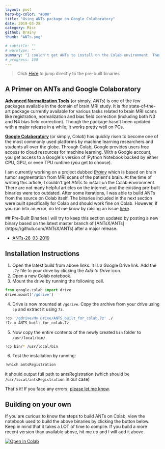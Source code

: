```yaml
---
layout: post
hero-bg-color: "#000"
title: "Using ANTs package on Google Colaboratory"
date: 2019-03-28
category: Misc
github: Brainy
thumb: "ANTs.png"

# subtitle: ""
# worktype: ""
summary: "I couldn't get ANTs to install on the Colab environment. There are not many helpful articles on the internet, and the existing pre-built binaries were too outdated. After some iterations, I was able to build ANTs from the source on Colab itself."
# progress: 100
---
```


> Click [Here](#Binaries) to jump directly to the pre-built binaries

## A Primer on ANTs and Google Colaboratory
**[Advanced Normalization Tools](http://stnava.github.io/ANTs/)** (or simply, _ANTs_) is one of the few packages available in the domain of brain MRI study. It is _the_ state-of-the-art package currently available for various tasks related to brain MRI scans like registration, normalization and bias field correction (including both N3 and N4 bias field correction). Though the package hasn't been updated with a major release in a while, it works pretty well on PCs.

**[Google Colaboratory](https://colab.research.google.com)** (or simply, _Colab_) has quickly risen to become one of the most commonly used platforms by machine learning researchers and students all over the globe. Through Colab, Google provides users free access to cloud resources for machine learning. With a Google account, you get access to a Google's version of IPython Notebook backed by either CPU, GPU, or even TPU runtime (you get to choose).

I am currently working on a project dubbed _[Brainy](https://github.com/IAmSuyogJadhav/Brainy)_ which is based on brain tumor segmentation from MRI scans of the patient's brain. At the time of writing this article, I couldn't get ANTs to install on the Colab environment. There are not many helpful articles on the internet, and the existing pre-built binaries were too outdated. After some iterations, I was able to build ANTs from the source on Colab itself. The binaries included in the next section were built specifically for Colab and should work fine on Colab. However, if you run into an error, do let me know by raising an issue [here](https://github.com/IAmSuyogJadhav/Brainy/issues/new).

<a name="Binaries">
## Pre-Built Binaries
I will try to keep this section updated by posting a new binary based on the latest master branch of [ANTsX/ANTs](https://github.com/ANTsX/ANTs) after a major release.

- [ANTs-28-03-2019](https://drive.google.com/file/d/1N1Qx-R5tLCX5EhXPoPdyg6YvEkDtf-cD/view?usp=sharing)

## Installation Instructions
1. Open the latest build from above links. It is a Google Drive link. Add the `.7z` file to your drive by clicking the _Add to Drive_ icon.
2. Open a new Colab notebook.
3. Mount the drive by running the following cell.
```python
from google.colab import drive
drive.mount('/gdrive')
```
4. Drive is now mounted at `/gdrive`. Copy the archive from your drive using `cp` and extract it using `7z`.
```bash
!cp '/gdrive/My Drive/ANTS_built_for_colab.7z' ./
!7z x ANTS_built_for_colab.7z
```
5. Now copy the entire contents of the newly created `bin` folder to `/usr/local/bin/`
```bash
!cp bin/* /usr/local/bin
```
6. Test the installation by running:
```bash
!which antsRegistration
```
it should output full path to antsRegistration (which should be `/usr/local/antsRegistration` in our case)

That's it! If you face any errors, [please let me know](https://github.com/IAmSuyogJadhav/Brainy/issues/new).

## Building on your own
If you are curious to know the steps to build ANTs on Colab, view the notebook used to build the above binaries by clicking the button below. Keep in mind that it takes a LOT of time to compile. If you build a more recent version than available above, hit me up and I will add it above.

<a href="https://colab.research.google.com/drive/1mCRy-A4qve8QaYmYRWjKR2MyycrloDEt#scrollTo=kZA_FAp1BOM-" target="_parent"><img src="https://colab.research.google.com/assets/colab-badge.svg" alt="Open In Colab"/></a>
